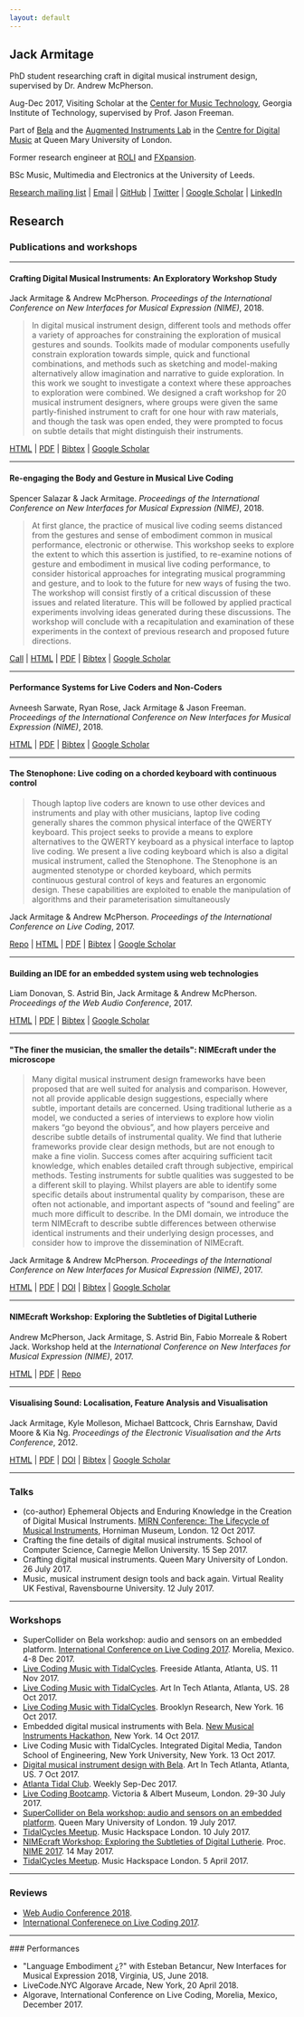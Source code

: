 ```yaml
---
layout: default
---
```


## Jack Armitage

PhD student researching craft in digital musical instrument design, supervised by Dr. Andrew McPherson.

Aug-Dec 2017, Visiting Scholar at the [Center for Music Technology](http://gtcmt.gatech.edu), Georgia Institute of Technology, supervised by Prof. Jason Freeman.

Part of [Bela](http://bela.io) and the [Augmented Instruments Lab](http://instrumentslab.org) in the [Centre for Digital Music](http://c4dm.eecs.qmul.ac.uk) at Queen Mary University of London. 

Former research engineer at [ROLI](http://roli.com) and [FXpansion](http://fxpansion.com).

BSc Music, Multimedia and Electronics at the University of Leeds.

[Research mailing list](http://eepurl.com/dgZ-yH) | [Email](mailto:jack@jackarmitage.com) | [GitHub](http://github.com/jarmitage) | [Twitter](http://twitter.com/jdkarmitage) | [Google Scholar](https://scholar.google.com/citations?user=APvoBhUAAAAJ) | [LinkedIn](https://www.linkedin.com/in/jackarmitage/)

## Research

### Publications and workshops

-----

#### Crafting Digital Musical Instruments: An Exploratory Workshop Study

Jack Armitage & Andrew McPherson. _Proceedings of the International Conference on New Interfaces for Musical Expression (NIME)_, 2018.

> In digital musical instrument design, different tools and methods offer a variety of approaches for constraining the exploration of musical gestures and sounds. Toolkits made of modular components usefully constrain exploration towards simple, quick and functional combinations, and methods such as sketching and model-making alternatively allow imagination and narrative to guide exploration. In this work we sought to investigate a context where these approaches to exploration were combined. We designed a craft workshop for 20 musical instrument designers, where groups were given the same partly-finished instrument to craft for one hour with raw materials, and though the task was open ended, they were prompted to focus on subtle details that might distinguish their instruments.

[HTML]() | [PDF](https://www.researchgate.net/profile/Jack_Armitage/publication/324783048_Crafting_Digital_Musical_Instruments_An_Exploratory_Workshop_Study/links/5ae4f89c0f7e9b9793c5ff17/Crafting-Digital-Musical-Instruments-An-Exploratory-Workshop-Study.pdf) | [Bibtex]() | [Google Scholar](https://scholar.google.co.uk/citations?user=APvoBhUAAAAJ)

-----

#### Re-engaging the Body and Gesture in Musical Live Coding

Spencer Salazar & Jack Armitage. _Proceedings of the International Conference on New Interfaces for Musical Expression (NIME)_, 2018.

> At first glance, the practice of musical live coding seems distanced from the gestures and sense of embodiment common in musical performance, electronic or otherwise. This workshop seeks to explore the extent to which this assertion is justified, to re-examine notions of gesture and embodiment in musical live coding performance, to consider historical approaches for integrating musical programming and gesture, and to look to the future for new ways of fusing the two. The workshop will consist firstly of a critical discussion of these issues and related literature. This will be followed by applied practical experiments involving ideas generated during these discussions. The workshop will conclude with a recapitulation and examination of these experiments in the context of previous research and proposed future directions.

[Call](https://embodiedlivecoding.github.io/nime2018-workshop/) | [HTML](https://embodiedlivecoding.github.io/nime2018-workshop/workshop-paper.html) | [PDF](https://www.researchgate.net/profile/Jack_Armitage/publication/324783054_Re-engaging_the_Body_and_Gesture_in_Musical_Live_Coding/links/5ae2096aa6fdcc9139a0e128/Re-engaging-the-Body-and-Gesture-in-Musical-Live-Coding.pdf) | [Bibtex]() | [Google Scholar](https://scholar.google.co.uk/citations?user=APvoBhUAAAAJ)

-----

#### Performance Systems for Live Coders and Non-Coders

Avneesh Sarwate, Ryan Rose, Jack Armitage & Jason Freeman. _Proceedings of the International Conference on New Interfaces for Musical Expression (NIME)_, 2018.

[HTML]() | [PDF]() | [Bibtex]() | [Google Scholar](https://scholar.google.co.uk/citations?user=APvoBhUAAAAJ)

-----

#### The Stenophone: Live coding on a chorded keyboard with continuous control

> Though laptop live coders are known to use other devices and instruments and play with other musicians, laptop live coding generally shares the common physical interface of the QWERTY keyboard. This project seeks to provide a means to explore alternatives to the QWERTY keyboard as a physical interface to laptop live coding. We present a live coding keyboard which is also a digital musical instrument, called the Stenophone. The Stenophone is an augmented stenotype or chorded keyboard, which permits continuous gestural control of keys and features an ergonomic design. These capabilities are exploited to enable the manipulation of algorithms and their parameterisation simultaneously

Jack Armitage & Andrew McPherson. _Proceedings of the International Conference on Live Coding_, 2017.

[Repo](https://github.com/jarmitage/stenophone) | [HTML]() | [PDF](https://www.researchgate.net/profile/Jack_Armitage/publication/321753354_The_Stenophone_live_coding_on_a_chorded_keyboard_with_continuous_control/links/5a2fe340458515a13d851aee/The-Stenophone-live-coding-on-a-chorded-keyboard-with-continuous-control.pdf) | [Bibtex]() | [Google Scholar](https://scholar.google.co.uk/citations?user=APvoBhUAAAAJ)

-----

#### Building an IDE for an embedded system using web technologies

Liam Donovan, S. Astrid Bin, Jack Armitage & Andrew McPherson. _Proceedings of the Web Audio Conference_, 2017.

[HTML]() | [PDF](https://qmro.qmul.ac.uk/xmlui/bitstream/handle/123456789/26166/45.pdf?sequence=1) | [Bibtex]() | [Google Scholar](https://scholar.google.co.uk/citations?user=APvoBhUAAAAJ)

-----

#### "The finer the musician, the smaller the details": NIMEcraft under the microscope

> Many digital musical instrument design frameworks have been proposed that are well suited for analysis and comparison. However, not all provide applicable design suggestions, especially where subtle, important details are concerned. Using traditional lutherie as a model, we conducted a series of interviews to explore how violin makers “go beyond the obvious”, and how players perceive and describe subtle details of instrumental quality. We find that lutherie frameworks provide clear design methods, but are not enough to make a fine violin. Success comes after acquiring sufficient tacit knowledge, which enables detailed craft through subjective, empirical methods. Testing instruments for subtle qualities was suggested to be a different skill to playing. Whilst players are able to identify some specific details about instrumental quality by comparison, these are often not actionable, and important aspects of “sound and feeling” are much more difficult to describe. In the DMI domain, we introduce the term NIMEcraft to describe subtle differences between otherwise identical instruments and their underlying design processes, and consider how to improve the dissemination of NIMEcraft.

Jack Armitage & Andrew McPherson. _Proceedings of the International Conference on New Interfaces for Musical Expression (NIME)_, 2017.

[HTML]() | [PDF](https://qmro.qmul.ac.uk/xmlui/bitstream/handle/123456789/22883/Armitage%20The%20finer%20the%20musician%202017%20Published.pdf?sequence=1) | [DOI]() | [Bibtex]() | [Google Scholar](https://scholar.google.co.uk/citations?user=APvoBhUAAAAJ)

-----

#### NIMEcraft Workshop: Exploring the Subtleties of Digital Lutherie

Andrew McPherson, Jack Armitage, S. Astrid Bin, Fabio Morreale & Robert Jack. Workshop held at the _International Conference on New Interfaces for Musical Expression (NIME)_, 2017.

[HTML]() | [PDF]() | [Repo](https://github.com/AugmentedInstrumentsLab/NIMEcraftWorkshop)

-----

#### Visualising Sound: Localisation, Feature Analysis and Visualisation

Jack Armitage, Kyle Molleson, Michael Battcock, Chris Earnshaw, David Moore & Kia Ng. _Proceedings of the Electronic Visualisation and the Arts Conference_, 2012.

[HTML]() | [PDF]() | [DOI]() | [Bibtex]() | [Google Scholar](https://scholar.google.co.uk/citations?user=APvoBhUAAAAJ)

-----

### Talks

- (co-author) Ephemeral Objects and Enduring Knowledge in the Creation of Digital Musical Instruments. [MIRN Conference: The Lifecycle of Musical Instruments](https://mirn.org.uk/events/), Horniman Museum, London. 12 Oct 2017.
- Crafting the fine details of digital musical instruments. School of Computer Science, Carnegie Mellon University. 15 Sep 2017.
- Crafting digital musical instruments. Queen Mary University of London. 26 July 2017.
- Music, musical instrument design tools and back again. Virtual Reality UK Festival, Ravensbourne University. 12 July 2017.

----- 

### Workshops
- SuperCollider on Bela workshop: audio and sensors on an embedded platform. [International Conference on Live Coding 2017](http://iclc.livecodenetwork.org/2017/). Morelia, Mexico. 4-8 Dec 2017.
- [Live Coding Music with TidalCycles](https://www.meetup.com/Freeside-Atlanta/events/242906624/). Freeside Atlanta, Atlanta, US. 11 Nov 2017.
- [Live Coding Music with TidalCycles](https://www.meetup.com/Art-in-Tech-Atlanta/events/244453795/). Art In Tech Atlanta, Atlanta, US. 28 Oct 2017.
- [Live Coding Music with TidalCycles](https://livecoding.eventbrite.com/?aff=ja). Brooklyn Research, New York. 16 Oct 2017.
- Embedded digital musical instruments with Bela. [New Musical Instruments Hackathon](http://monthlymusichackathon.org/post/163742188892/new-musical-instruments-hackathon), New York. 14 Oct 2017.
- Live Coding Music with TidalCycles. Integrated Digital Media, Tandon School of Engineering, New York University, New York. 13 Oct 2017.
- [Digital musical instrument design with Bela](https://www.meetup.com/Art-in-Tech-Atlanta/events/243893291/). Art In Tech Atlanta, Atlanta, US. 7 Oct 2017.
- [Atlanta Tidal Club](https://tidalclub.github.io/atlanta). Weekly Sep-Dec 2017.
- [Live Coding Bootcamp](https://www.vam.ac.uk/event/pAOm6b3M/live-coding-bootcamp-july-2017). Victoria & Albert Museum, London. 29-30 July 2017.
- [SuperCollider on Bela workshop: audio and sensors on an embedded platform](https://www.eventbrite.co.uk/e/supercollider-on-bela-workshop-audio-and-sensors-on-an-embedded-platform-tickets-35688190338#). Queen Mary University of London. 19 July 2017.
- [TidalCycles Meetup](http://musichackspace.org/events/meetup-tidalcycles-calum-gunn-2/). Music Hackspace London. 10 July 2017.
- [NIMEcraft Workshop: Exploring the Subtleties of Digital Lutherie](https://github.com/AugmentedInstrumentsLab/NIMEcraftWorkshop). Proc. [NIME 2017](http://nime2017.org). 14 May 2017.
- [TidalCycles Meetup](http://musichackspace.org/events/music-hackspace-presents-first-london-tidalcycles-meetup/). Music Hackspace London. 5 April 2017.

-----

### Reviews

- [Web Audio Conference 2018](http://webaudioconf.com/).
- [International Conferenece on Live Coding 2017](http://iclc.livecodenetwork.org/2017/).

-----

### Performances

- "Language Embodiment ¿?" with Esteban Betancur, New Interfaces for Musical Expression 2018, Virginia, US, June 2018.
- LiveCode.NYC Algorave Arcade, New York, 20 April 2018.
- Algorave, International Conference on Live Coding, Morelia, Mexico, December 2017.
